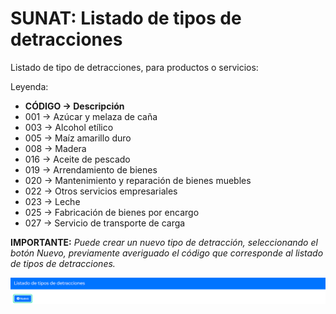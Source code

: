 # SUNAT: Listado de tipos de detracciones

Listado de tipo de detracciones, para productos o servicios:

Leyenda:

* **CÓDIGO  → Descripción**
* 001  → Azúcar y melaza de caña
* 003  → Alcohol etílico
* 005  → Maíz amarillo duro
* 008  → Madera
* 016  → Aceite de pescado
* 019  → Arrendamiento de bienes
* 020  → Mantenimiento y reparación de bienes muebles
* 022  → Otros servicios empresariales
* 023  → Leche
* 025  → Fabricación de bienes por encargo
* 027  → Servicio de transporte de carga

**IMPORTANTE:**
*Puede crear un nuevo tipo de detracción, seleccionando el botón Nuevo, previamente averiguado el código que corresponde al listado de tipos de detracciones.*

![Alt text](img/Listatiposdeatribucin-1.jpeg)